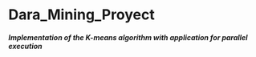 # Dara_Mining_Proyect

##### Implementation of the K-means algorithm with application for parallel execution
